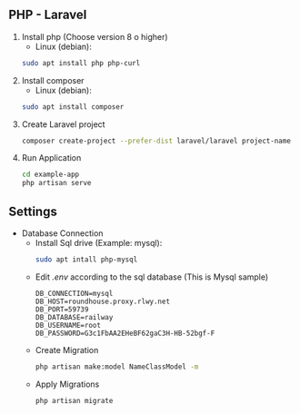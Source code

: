 ## PHP - Laravel


1. Install php (Choose version 8 o higher)
    - Linux (debian):
    ```bash
    sudo apt install php php-curl
    ```
2. Install composer
    - Linux (debian):
     ```bash
     sudo apt install composer
     ```
3. Create Laravel project
     ```bash
     composer create-project --prefer-dist laravel/laravel project-name
     ```
4. Run Application
    ```bash
    cd example-app
    php artisan serve
    ```

## Settings
- Database Connection
  - Install Sql drive (Example: mysql):
    ```bash
    sudo apt intall php-mysql
    ```
  - Edit *.env* according to the sql database (This is Mysql sample)
    ```env
    DB_CONNECTION=mysql
    DB_HOST=roundhouse.proxy.rlwy.net
    DB_PORT=59739
    DB_DATABASE=railway
    DB_USERNAME=root
    DB_PASSWORD=G3c1FbAA2EHeBF62gaC3H-HB-52bgf-F
    ```
  - Create Migration
    ```bash
    php artisan make:model NameClassModel -m
    ```
  - Apply Migrations
    ```bash
    php artisan migrate
    ```

